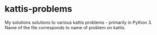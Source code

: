 # kattis-problems
My solutions solutions to various kattis problems - primarily in Python 3. 
Name of the file corresponds to name of problem on kattis.

